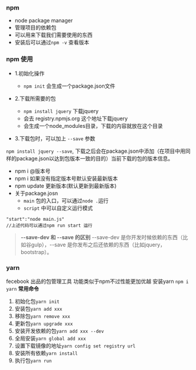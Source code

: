 ### npm
- node package manager
- 管理项目的依赖包
- 可以用来下载我们需要使用的东西
- 安装后可以通过`npm -v` 查看版本

### npm 使用
- 1.初始化操作
    + `npm init` 会生成一个package.json文件
- 2.下载所需要的包
    + `npm install jquery`  下载jquery
    + 会去 registry.npmjs.org 这个地址下载jquery
    + 会生成一个node_modules目录，下载的内容就放在这个目录

- 3.下载包时，可以加上 `--save` 参数

 `npm install jquery --save`, 下载之后会在package.json中添加（在项目中用同样的package.json以达到包版本一致的目的）当前下载的包的版本信息。
- npm i @版本号
- npm i 如果没有指定版本号默认安装最新版本
- npm update 更新版本(默认更新到最新版本)
- 关于package.josn
	- `main` 包的入口，可以通过`node .`运行
	- `script` 中可以自定义运行模式
```
"start":"node main.js"
//上述代码可以通过npm run start 运行
```

>  **--save-dev  和 --save 的区别**
> --save-dev 是你开发时候依赖的东西（比如谷gulp），--save 是你发布之后还依赖的东西（比如jquery，bootstrap）。

### yarn
fecebook 出品的包管理工具 功能类似于npm不过性能更加优越
安装yarn `npm i yarn`
**常用命令**
1. 初始化包`yarn init`
2. 安装包`yarn add xxx`
3. 移除包`yarn remove xxx`
4. 更新包`yarn upgrade xxx`
5. 安装开发依赖的包`yarn add xxx --dev`
6. 全局安装`yarn global add xxx`
7. 设置下载镜像的地址`yarn config set registry url`
8. 安装所有依赖`yarn install`
9. 执行包`yarn run`